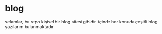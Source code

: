 # blog
selamlar, bu repo kişisel bir blog sitesi gibidir. içinde her konuda çeşitli blog yazılarım bulunmaktadır.
